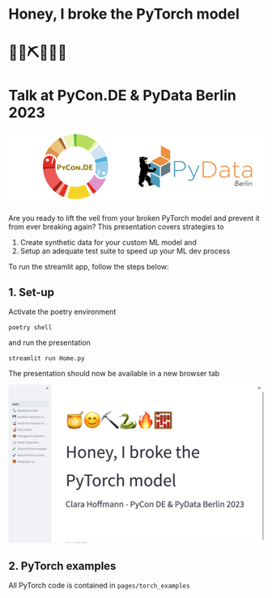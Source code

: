 # Honey, I broke the PyTorch model
# 🍯😊⛏️🐍🔥🧮
# Talk at PyCon.DE & PyData Berlin 2023

![alt text](pages/images/pycon_pydata_logo.png)

Are you ready to lift the veil from your broken PyTorch model and prevent it from
ever breaking again?
This presentation covers strategies to
1. Create synthetic data for your custom ML model and
2. Setup an adequate test suite to speed up your ML dev process

To run the streamlit app, follow the steps below:
## 1. Set-up

Activate the poetry environment
```
poetry shell
```

and run the presentation

```
streamlit run Home.py
```

The presentation should now be available in a new browser tab

![alt text](pages/images/streamlit_frontpage.png)


## 2. PyTorch examples
All PyTorch code is contained in ```pages/torch_examples```
